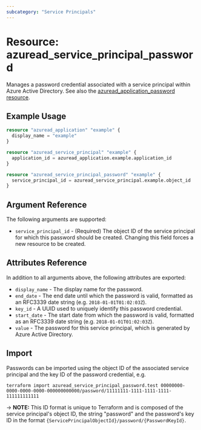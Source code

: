 ```yaml
---
subcategory: "Service Principals"
---
```


# Resource: azuread_service_principal_password

Manages a password credential associated with a service principal within Azure Active Directory. See also the [azuread_application_password resource](application_password.html).

## Example Usage

```terraform
resource "azuread_application" "example" {
  display_name = "example"
}

resource "azuread_service_principal" "example" {
  application_id = azuread_application.example.application_id
}

resource "azuread_service_principal_password" "example" {
  service_principal_id = azuread_service_principal.example.object_id
}
```

## Argument Reference

The following arguments are supported:

* `service_principal_id` - (Required) The object ID of the service principal for which this password should be created. Changing this field forces a new resource to be created.

## Attributes Reference

In addition to all arguments above, the following attributes are exported:

* `display_name` - The display name for the password.
* `end_date` - The end date until which the password is valid, formatted as an RFC3339 date string (e.g. `2018-01-01T01:02:03Z`).
* `key_id` - A UUID used to uniquely identify this password credential.
* `start_date` - The start date from which the password is valid, formatted as an RFC3339 date string (e.g. `2018-01-01T01:02:03Z`).
* `value` - The password for this service principal, which is generated by Azure Active Directory.

## Import

Passwords can be imported using the object ID of the associated service principal and the key ID of the password credential, e.g.

```shell
terraform import azuread_service_principal_password.test 00000000-0000-0000-0000-000000000000/password/11111111-1111-1111-1111-111111111111
```

-> **NOTE:** This ID format is unique to Terraform and is composed of the service principal's object ID, the string "password" and the password's key ID in the format `{ServicePrincipalObjectId}/password/{PasswordKeyId}`.
